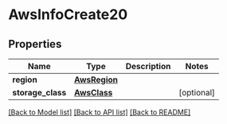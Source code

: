 # AwsInfoCreate20

## Properties
Name | Type | Description | Notes
------------ | ------------- | ------------- | -------------
**region** | [**AwsRegion**](AwsRegion.md) |  | 
**storage_class** | [**AwsClass**](AwsClass.md) |  | [optional] 

[[Back to Model list]](../README.md#documentation-for-models) [[Back to API list]](../README.md#documentation-for-api-endpoints) [[Back to README]](../README.md)


